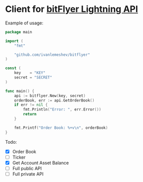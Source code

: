 # Client for [bitFlyer Lightning API](https://lightning.bitflyer.jp/docs?lang=en)

Example of usage:

```go
package main

import (
	"fmt"

	"github.com/ivanlemeshev/bitflyer"
)

const (
	key    = "KEY"
	secret = "SECRET"
)

func main() {
	api := bitflyer.New(key, secret)
	orderBook, err := api.GetOrderBook()
	if err != nil {
		fmt.Println("Error: ", err.Error())
		return
	}

	fmt.Printf("Order Book: %+v\n", orderBook)
}
```

Todo:
- [X] Order Book
- [ ] Ticker
- [X] Get Account Asset Balance
- [ ] Full public API
- [ ] Full private API
